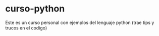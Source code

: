 # curso-python
Este es un curso personal con ejemplos del lenguaje python (trae tips y trucos en el codigo)
